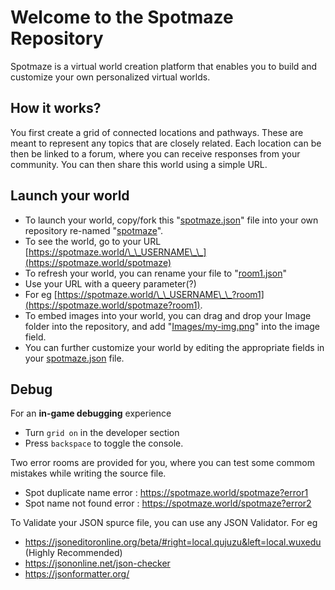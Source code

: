 # Welcome to the Spotmaze Repository
Spotmaze is a virtual world creation platform that enables you to build and customize your own personalized virtual worlds.

## How it works?
You first create a grid of connected locations and pathways. These are meant to represent any topics that are closely related. Each location can be then be linked to a forum, where you can receive responses from your community. You can then share this world using a simple URL.

## Launch your world
- To launch your world, copy/fork this "[spotmaze.json](https://github.com/spotmaze/spotmaze/blob/main/spotmaze.json)" file into your own repository re-named "[spotmaze](https://github.com/spotmaze/spotmaze)". 
- To see the world, go to your URL [https://spotmaze.world/\_\_USERNAME\_\_](https://spotmaze.world/spotmaze)
- To refresh your world, you can rename your file to "[room1.json](https://github.com/spotmaze/spotmaze/blob/main/room-1.json)"  
- Use your URL with a queery parameter(?) 
- For eg [https://spotmaze.world/\_\_USERNAME\_\_?room1](https://spotmaze.world/spotmaze?room1). 
- To embed images into your world, you can drag and drop your Image folder into the repository, and add "[Images/my-img.png](https://github.com/spotmaze/spotmaze/tree/main/Images)" into the image field. 
- You can further customize your world by editing the appropriate fields in your [spotmaze.json](https://github.com/spotmaze/spotmaze/blob/main/spotmaze.json) file. 
## Debug
For an __in-game debugging__ experience
- Turn `grid on` in the developer section 
- Press `backspace` to toggle the console.

Two error rooms are provided for you, where you can test some commom mistakes while writing the source file.
- Spot duplicate name error : https://spotmaze.world/spotmaze?error1
- Spot name not found error : https://spotmaze.world/spotmaze?error2

To Validate your JSON spurce file, you can use any JSON Validator. For eg
- https://jsoneditoronline.org/beta/#right=local.qujuzu&left=local.wuxedu (Highly Recommended)
- https://jsononline.net/json-checker
- https://jsonformatter.org/

<!--
**spotmaze/spotmaze** is a ✨ _special_ ✨ repository because its `README.md` (this file) appears on your GitHub profile.

Here are some ideas to get you started:

- 🔭 I’m currently working on ...
- 🌱 I’m currently learning ...
- 👯 I’m looking to collaborate on ...
- 🤔 I’m looking for help with ...
- 💬 Ask me about ...
- 📫 How to reach me: ...
- 😄 Pronouns: ...
- ⚡ Fun fact: ...
-->
